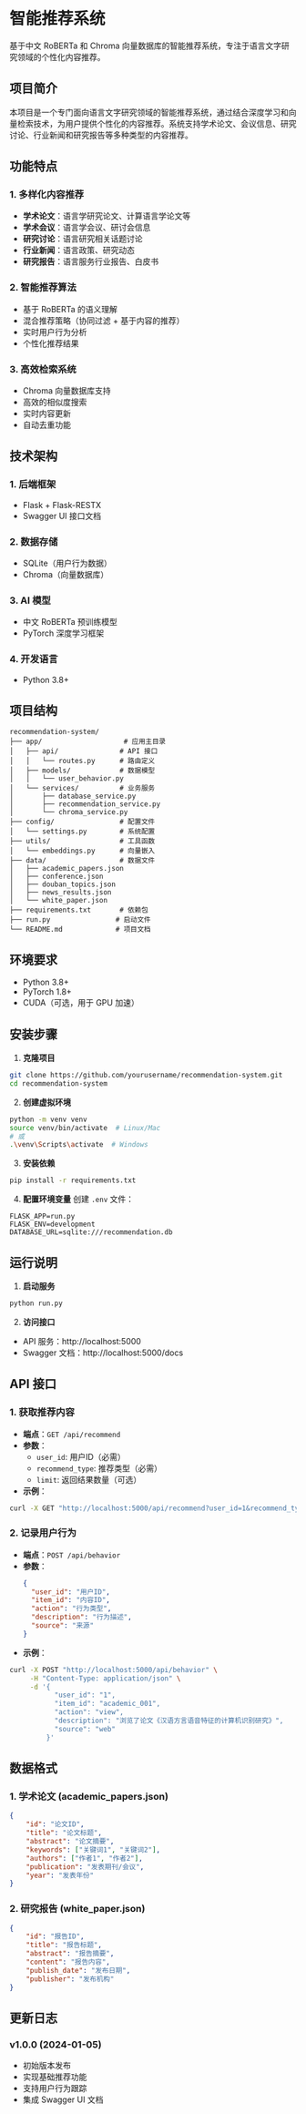 # 智能推荐系统

基于中文 RoBERTa 和 Chroma 向量数据库的智能推荐系统，专注于语言文字研究领域的个性化内容推荐。

## 项目简介

本项目是一个专门面向语言文字研究领域的智能推荐系统，通过结合深度学习和向量检索技术，为用户提供个性化的内容推荐。系统支持学术论文、会议信息、研究讨论、行业新闻和研究报告等多种类型的内容推荐。

## 功能特点

### 1. 多样化内容推荐
- **学术论文**：语言学研究论文、计算语言学论文等
- **学术会议**：语言学会议、研讨会信息
- **研究讨论**：语言研究相关话题讨论
- **行业新闻**：语言政策、研究动态
- **研究报告**：语言服务行业报告、白皮书

### 2. 智能推荐算法
- 基于 RoBERTa 的语义理解
- 混合推荐策略（协同过滤 + 基于内容的推荐）
- 实时用户行为分析
- 个性化推荐结果

### 3. 高效检索系统
- Chroma 向量数据库支持
- 高效的相似度搜索
- 实时内容更新
- 自动去重功能

## 技术架构

### 1. 后端框架
- Flask + Flask-RESTX
- Swagger UI 接口文档

### 2. 数据存储
- SQLite（用户行为数据）
- Chroma（向量数据库）

### 3. AI 模型
- 中文 RoBERTa 预训练模型
- PyTorch 深度学习框架

### 4. 开发语言
- Python 3.8+

## 项目结构

```
recommendation-system/
├── app/                    # 应用主目录
│   ├── api/               # API 接口
│   │   └── routes.py      # 路由定义
│   ├── models/            # 数据模型
│   │   └── user_behavior.py
│   └── services/          # 业务服务
│       ├── database_service.py
│       ├── recommendation_service.py
│       └── chroma_service.py
├── config/                # 配置文件
│   └── settings.py        # 系统配置
├── utils/                 # 工具函数
│   └── embeddings.py      # 向量嵌入
├── data/                  # 数据文件
│   ├── academic_papers.json
│   ├── conference.json
│   ├── douban_topics.json
│   ├── news_results.json
│   └── white_paper.json
├── requirements.txt       # 依赖包
├── run.py                # 启动文件
└── README.md             # 项目文档
```

## 环境要求

- Python 3.8+
- PyTorch 1.8+
- CUDA（可选，用于 GPU 加速）

## 安装步骤

1. **克隆项目**
```bash
git clone https://github.com/yourusername/recommendation-system.git
cd recommendation-system
```

2. **创建虚拟环境**
```bash
python -m venv venv
source venv/bin/activate  # Linux/Mac
# 或
.\venv\Scripts\activate  # Windows
```

3. **安装依赖**
```bash
pip install -r requirements.txt
```

4. **配置环境变量**
创建 `.env` 文件：
```
FLASK_APP=run.py
FLASK_ENV=development
DATABASE_URL=sqlite:///recommendation.db
```

## 运行说明

1. **启动服务**
```bash
python run.py
```

2. **访问接口**
- API 服务：http://localhost:5000
- Swagger 文档：http://localhost:5000/docs

## API 接口

### 1. 获取推荐内容
- **端点**：`GET /api/recommend`
- **参数**：
  - `user_id`: 用户ID（必需）
  - `recommend_type`: 推荐类型（必需）
  - `limit`: 返回结果数量（可选）
- **示例**：
```bash
curl -X GET "http://localhost:5000/api/recommend?user_id=1&recommend_type=academic&limit=5"
```

### 2. 记录用户行为
- **端点**：`POST /api/behavior`
- **参数**：
  ```json
  {
    "user_id": "用户ID",
    "item_id": "内容ID",
    "action": "行为类型",
    "description": "行为描述",
    "source": "来源"
  }
  ```
- **示例**：
```bash
curl -X POST "http://localhost:5000/api/behavior" \
     -H "Content-Type: application/json" \
     -d '{
           "user_id": "1",
           "item_id": "academic_001",
           "action": "view",
           "description": "浏览了论文《汉语方言语音特征的计算机识别研究》",
           "source": "web"
         }'
```

## 数据格式

### 1. 学术论文 (academic_papers.json)
```json
{
    "id": "论文ID",
    "title": "论文标题",
    "abstract": "论文摘要",
    "keywords": ["关键词1", "关键词2"],
    "authors": ["作者1", "作者2"],
    "publication": "发表期刊/会议",
    "year": "发表年份"
}
```

### 2. 研究报告 (white_paper.json)
```json
{
    "id": "报告ID",
    "title": "报告标题",
    "abstract": "报告摘要",
    "content": "报告内容",
    "publish_date": "发布日期",
    "publisher": "发布机构"
}
```

## 更新日志

### v1.0.0 (2024-01-05)
- 初始版本发布
- 实现基础推荐功能
- 支持用户行为跟踪
- 集成 Swagger UI 文档